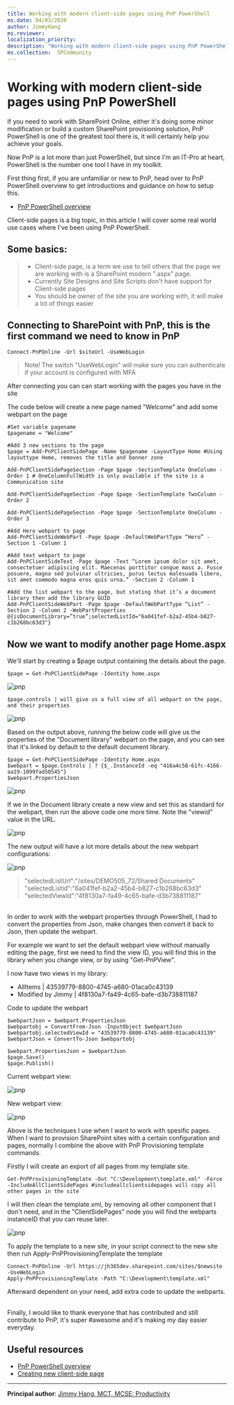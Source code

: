 ```yaml
---
title: Working with modern client-side pages using PnP PowerShell
ms.date: 04/03/2020
author: JimmyHang
ms.reviewer: 
localization_priority: 
description: "Working with modern client-side pages using PnP PowerShell"
ms.collection:  SPCommunity
---
```

# Working with modern client-side pages using PnP PowerShell

If you need to work with SharePoint Online, either it's doing some minor modification or build a custom SharePoint provisioning solution, PnP PowerShell is one of the greatest tool there is, it will certainly help you achieve your goals. 

Now PnP is a lot more than just PowerShell, but since I'm an IT-Pro at heart, PowerShell is the number one tool I have in my toolkit.

First thing first, if you are unfamiliar or new to PnP, head over to PnP PowerShell overview to get introductions and guidance on how to setup this. 

* [PnP PowerShell overview](https://docs.microsoft.com/en-us/powershell/sharepoint/sharepoint-pnp/sharepoint-pnp-cmdlets?view=sharepoint-ps) 

Client-side pages is a big topic, in this article I will cover some real world use cases where I've been using PnP PowerShell.

## Some basics:

>* Client-side page, is a term we use to tell others that the page we are working with is a SharePoint modern ".aspx" page.
>* Currently Site Designs and Site Scripts don't have support for Client-side pages
>* You should be owner of the site you are working with, it will make a lot of things easier

## Connecting to SharePoint with PnP, this is the first command we need to know in PnP

    Connect-PnPOnline -Url $siteUrl -UseWebLogin

> Note! The switch "UseWebLogin" will make sure you can authenticate if your account is configured with MFA

After connecting you can can start working with the pages you have in the site

The code below will create a new page named "Welcome" and add some webpart on the page

    #Set variable pagename  
    $pagename = "Welcome"  

    #Add 3 new sections to the page  
    $page = Add-PnPClientSidePage -Name $pagename -LayoutType Home #Using layouttype Home, removes the title and banner zone

    Add-PnPClientSidePageSection -Page $page -SectionTemplate OneColumn -Order 1 # OneColumnFullWidth is only available if the site is a Communication site

    Add-PnPClientSidePageSection -Page $page -SectionTemplate TwoColumn -Order 2

    Add-PnPClientSidePageSection -Page $page -SectionTemplate OneColumn -Order 3

    #Add Hero webpart to page  
    Add-PnPClientSideWebPart -Page $page -DefaultWebPartType “Hero” -Section 1 -Column 1

    #Add text webpart to page  
    Add-PnPClientSideText -Page $page -Text “Lorem ipsum dolor sit amet, consectetuer adipiscing elit. Maecenas porttitor congue mass a. Fusce posuere, magna sed pulvinar ultricies, purus lectus malesuada libero, sit amet commodo magna eros quis urna.” -Section 2 -Column 1

    #Add the list webpart to the page, but stating that it’s a document library then add the library GUID  
    Add-PnPClientSideWebPart -Page $page -DefaultWebPartType “List” -Section 2 -Column 2 -WebPartProperties @{isDocumentLibrary=”true”;selectedListId="6a041fef-b2a2-45b4-b827-c1b268bc63d3"}


## Now we want to modify another page Home.aspx

We'll start by creating a $page output containing the details about the page.  

    $page = Get-PnPClientSidePage -Identity home.aspx

![pnp](media/working-with-modern-clientside-pages-using-pnp-powershell/pnp01.png) 

    $page.controls | will give us a full view of all webpart on the page, and their properties

![pnp](media/working-with-modern-clientside-pages-using-pnp-powershell/pnp02.png) 

Based on the output above, running the below code will give us the properties of the "Document library" webpart on the page, and you can see that it's linked by default to the default document library.  

    $page = Get-PnPClientSidePage -Identity Home.aspx    
    $webpart = $page.Controls | ? {$_.InstanceId -eq "416a4c58-61fc-4166-aa19-1099fad50545"}  
    $webpart.PropertiesJson  

![pnp](media/working-with-modern-clientside-pages-using-pnp-powershell/pnp03.png) 


If we in the Document library create a new view and set this as standard for the webpart, then run the above code one more time. Note the "viewid" value in the URL. 

![pnp](media/working-with-modern-clientside-pages-using-pnp-powershell/pnp04.png) 

The new output will have a lot more details about the new webpart configurations: 

![pnp](media/working-with-modern-clientside-pages-using-pnp-powershell/pnp05.png) 

> "selectedListUrl":"/sites/DEMO505_72/Shared Documents"  
> "selectedListId":"6a041fef-b2a2-45b4-b827-c1b268bc63d3"  
> "selectedViewId":"4f8130a7-fa49-4c65-bafe-d3b738811187"  

<br>
In order to work with the webpart properties through PowerShell, I had to convert the properties from Json, make changes then convert it back to Json, then update the webpart.

For example we want to set the default webpart view without manually editing the page, first we need to find the view ID, you will find this in the library when you change view, or by using "Get-PnPView".  

I now have two views in my library: 
* AllItems | 43539779-8800-4745-a680-01aca0c43139
* Modified by Jimmy | 4f8130a7-fa49-4c65-bafe-d3b738811187
  
Code to update the webpart  

    $webpartJson = $webpart.PropertiesJson  
    $webpartobj = ConvertFrom-Json -InputObject $webpartJson  
    $webpartobj.selectedViewId = "43539779-8800-4745-a680-01aca0c43139"  
    $webpartJson = ConvertTo-Json $webpartobj  

    $webpart.PropertiesJson = $webpartJson  
    $page.Save()  
    $page.Publish()  

Current webpart view:

![pnp](media/working-with-modern-clientside-pages-using-pnp-powershell/pnp06.png)

New webpart view:

![pnp](media/working-with-modern-clientside-pages-using-pnp-powershell/pnp07.png)


Above is the techniques I use when I want to work with spesific pages. When I want to provision SharePoint sites with a certain configuration and pages, normally I combine the above with PnP Provisioning template commands.

Firstly I will create an export of all pages from my template site.

    Get-PnPProvisioningTemplate -Out "C:\Development\template.xml" -Force -IncludeAllClientSidePages #includeallclientsidepages will copy all other pages in the site

I will then clean the template.xml, by removing all other component that I don't need, and in the "ClientSidePages" node you will find the webparts instanceID that you can reuse later.  

![pnp](media/working-with-modern-clientside-pages-using-pnp-powershell/pnp08.png)

To apply the template to a new site, in your script connect to the new site then run Apply-PnPProvisioningTemplate the template

    Connect-PnPOnline -Url https://jh365dev.sharepoint.com/sites/$newsite -UseWebLogin
    Apply-PnPProvisioningTemplate -Path "C:\Development\template.xml"

Afterward dependent on your need, add extra code to update the webparts.

<br>
Finally, I would like to thank everyone that has contributed and still contribute to PnP, it's super #awesome and it's making my day easier everyday.

<br>

## Useful resources

* [PnP PowerShell overview](https://docs.microsoft.com/en-us/powershell/sharepoint/sharepoint-pnp/sharepoint-pnp-cmdlets?view=sharepoint-ps)
* [Creating new client-side page](https://hangconsult.com/2017/11/05/creating-a-new-client-side-page-with-pnp-powershell/)

------

**Principal author**: [Jimmy Hang, MCT, MCSE: Productivity](https://www.linkedin.com/in/jimmyhang)

